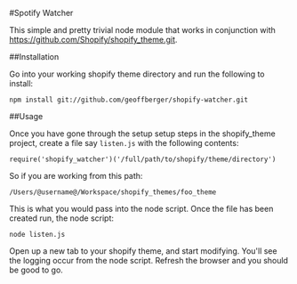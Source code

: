 #Spotify Watcher

This simple and pretty trivial node module that works in conjunction with https://github.com/Shopify/shopify_theme.git.

##Installation

Go into your working shopify theme directory and run the following to install:

    npm install git://github.com/geoffberger/shopify-watcher.git

##Usage

Once you have gone through the setup setup steps in the shopify_theme project,
create a file say `listen.js` with the following contents:

    require('shopify_watcher')('/full/path/to/shopify/theme/directory')

So if you are working from this path:

    /Users/@username@/Workspace/shopify_themes/foo_theme

This is what you would pass into the node script. Once the file has been
created run, the node script:

    node listen.js

Open up a new tab to your shopify theme, and start modifying. You'll see the
logging occur from the node script. Refresh the browser and you should be good
to go.

